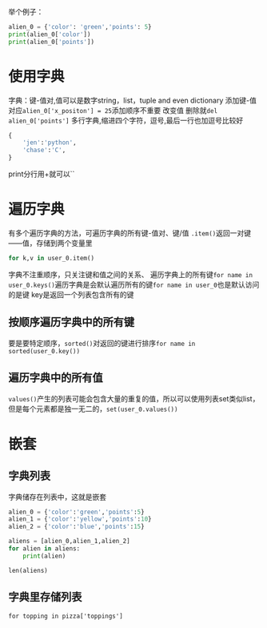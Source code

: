 
举个例子：

```python
alien_0 = {'color': 'green','points': 5}
print(alien_0['color'])
print(alien_0['points'])
```
# 使用字典
字典：键-值对,值可以是数字string，list，tuple and even dictionary
添加键-值对应`alien_0['x_positon'] = 25`添加顺序不重要
改变值
删除就`del alien_0['points']`
多行字典,缩进四个字符，逗号,最后一行也加逗号比较好
```python
{
    'jen':'python',
    'chase':'C',
}
```
print分行用+就可以``
# 遍历字典
有多个遍历字典的方法，可遍历字典的所有键-值对、键/值
`.item()`返回一对键——值，存储到两个变量里
```python
for k,v in user_0.item()
```
字典不注重顺序，只关注键和值之间的关系、
遍历字典上的所有键`for name in user_0.keys()`遍历字典是会默认遍历所有的键`for name in user_0`也是默认访问的是键
key是返回一个列表包含所有的键
## 按顺序遍历字典中的所有键
要是要特定顺序，`sorted()`对返回的键进行排序`for name in sorted(user_0.key())`
## 遍历字典中的所有值
`values()`产生的列表可能会包含大量的重复的值，所以可以使用列表set类似list，但是每个元素都是独一无二的，`set(user_0.values())`
# 嵌套
## 字典列表
字典储存在列表中，这就是嵌套
```python
alien_0 = {'color':'green','points':5}
alien_1 = {'color':'yellow','points':10}
alien_2 = {'color':'blue','points':15}

aliens = [alien_0,alien_1,alien_2]
for alien in aliens:
    print(alien)
```
`len(aliens)`
## 字典里存储列表
`for topping in pizza['toppings']`
